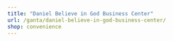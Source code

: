 ```yaml
---
title: "Daniel Believe in God Business Center"
url: /ganta/daniel-believe-in-god-business-center/
shop: convenience
---
```

